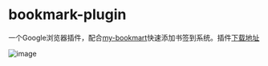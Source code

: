 # bookmark-plugin
一个Google浏览器插件，配合[my-bookmart](http://mybookmark.cn)快速添加书签到系统。插件[下载地址](https://chrome.google.com/webstore/detail/%E4%B9%A6%E7%AD%BE%E5%BF%AB%E9%80%9F%E6%B7%BB%E5%8A%A0/paajmalhmjgdihaikmdfiplfmjlnkjgp)

![image](http://mybookmark.cn/images/screenshot.gif)  
